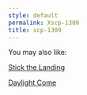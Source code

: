 ```yaml
---
style: default
permalink: Xscp-1309
title: scp-1309
---
```

You may also like:

[Stick the Landing](http://scp-wiki.net/stick-the-landing)

[Daylight Come](http://scp-wiki.net/daylight-come)
